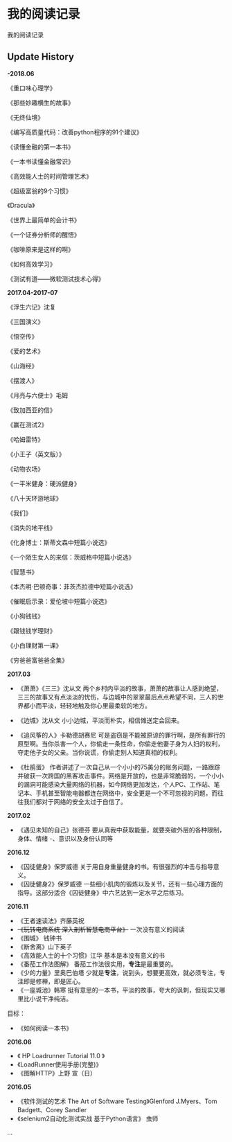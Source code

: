 # 我的阅读记录

我的阅读记录

## Update History

**-2018.06**

《重口味心理学》

《那些妙趣横生的故事》

《无终仙境》

《编写高质量代码：改善python程序的91个建议》

《读懂金融的第一本书》

《一本书读懂金融常识》

《高效能人士的时间管理艺术》

《超级富翁的9个习惯》

《Dracula》

《世界上最简单的会计书》

《一个证券分析师的醒悟》

《咖啡原来是这样的啊》

《如何高效学习》

《测试有道——微软测试技术心得》

**2017.04-2017-07**

《浮生六记》沈复

《三国演义》

《悟空传》

《爱的艺术》

《山海经》

《摆渡人》

《月亮与六便士》毛姆

《致加西亚的信》

《赢在测试2》

《哈姆雷特》

《小王子（英文版）》

《动物农场》

《一平米健身：硬派健身》

《八十天环游地球》

《我们》

《消失的地平线》

《化身博士：斯蒂文森中短篇小说选》

《一个陌生女人的来信：茨威格中短篇小说选》

《智慧书》

《本杰明·巴顿奇事：菲茨杰拉德中短篇小说选》

《催眠启示录：爱伦坡中短篇小说选》

《小狗钱钱》

《跟钱钱学理财》

《小白理财第一课》

《穷爸爸富爸爸全集》


**2017.03**
- 《萧萧》《三三》沈从文 两个乡村内平淡的故事，萧萧的故事让人感到绝望，三三的故事又有点淡淡的忧伤，与边城中的翠翠最后点点希望不同，三人的世界都小而平淡，轻轻地触及你心里最柔软的地方。

- 《边城》沈从文 小小边城，平淡而朴实，相信傩送定会回来。

- 《追风筝的人》卡勒德胡赛尼 可是盗窃是不能被原谅的罪行啊，是所有罪行的原型啊。当你杀害一个人，你偷走一条性命，你偷走他妻子身为人妇的权利，夺走他子女的父亲。当你说谎，你偷走别人知道真相的权利。

- 《杜鹃蛋》 作者讲述了一次自己从一个小小的75美分的账务问题，一路跟踪并破获一次跨国的黑客攻击事件。网络是开放的，也是非常脆弱的，一个小小的漏洞可能感染大量网络的机器，如今网络更加发达，个人PC、工作站、笔记本、手机甚至智能电器都连在网络中，安全更是一个不可忽视的问题，而往往我们都对于网络的安全太过于自信了。

**2017.02**

- 《遇见未知的自己》张德芬 要从真我中获取能量，就要突破外层的各种限制，身体、情绪
-、意识以及身份认同等

**2016.12**

- 《囚徒健身》保罗威德 关于用自身重量健身的书。有很强烈的冲击与指导意义。
- 《囚徒健身2》保罗威德 一些细小肌肉的锻炼以及关节，还有一些心理方面的指导。这部分适合《囚徒健身》中六艺达到一定水平之后练习。

**2016.11**

- 《王者速读法》齐藤英祝
- ~~《玩转电商系统 深入剖析智慧电商平台》~~ 一次没有意义的阅读
- 《围城》 钱钟书
- 《断舍离》山下英子
- 《高效能人士的十个习惯》江华 基本是本没有意义的书
- 《番茄工作法图解》 番茄工作法很实用，**专注**是最重要的。
- 《少的力量》里奥巴伯塔 少就是**专注**，说到头，想要更高效，就必须专注，专注即是修禅，即是匠心。
- 《一座城池》韩寒 挺有意思的一本书，平淡的故事，夸大的讽刺，但现实又哪里比小说干净纯洁。

目标：

- 《如何阅读一本书》

**2016.06**

- 《 HP Loadrunner Tutorial 11.0 》
- 《LoadRunner使用手册(完整)》
- 《图解HTTP》上野 宣（日）


**2016.05**

- 《软件测试的艺术 The Art of Software Testing》Glenford J.Myers、Tom Badgett、Corey Sandler
- 《selenium2自动化测试实战 基于Python语言》 虫师

...
